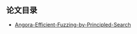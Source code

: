 ## 论文目录
* [Angora-Efficient-Fuzzing-by-Principled-Search](https://github.com/SCUBSRGroup/BinaryDatabase/blob/master/Paper/Fuzzing/papers/Angora-Efficient-Fuzzing-by-Principled-Search.md)
